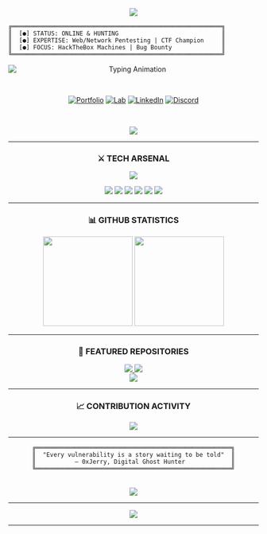 <div align="center">

<img src="https://capsule-render.vercel.app/api?type=waving&fontColor=fff&text=0xJerry&height=200&fontSize=80&color=gradient&customColorList=6,11,20&animation=twinkling&fontAlignY=35&desc=OFFENSIVE%20SECURITY%20SPECIALIST&descAlignY=55&descAlign=50&descSize=20"/>

</div>

<p align="center">

```ascii
╔═══════════════════════════════════════════════════════════╗
║  [●] STATUS: ONLINE & HUNTING                             ║
║  [●] EXPERTISE: Web/Network Pentesting | CTF Champion     ║
║  [●] FOCUS: HackTheBox Machines | Bug Bounty              ║
╚═══════════════════════════════════════════════════════════╝
```

</p>

<div align="center">

<img
  src="https://readme-typing-svg.demolab.com?font=Fira%20Code&weight=800&size=22&duration=3000&pause=1000&color=00FFD9&center=true&vCenter=true&width=600&lines=%E2%9A%A1%20BREAKING%20SYSTEMS;%F0%9F%94%90%20BUILDING%20DEFENSES;%F0%9F%92%BB%20CODE%20IS%20POETRY;%F0%9F%8E%AF%20EXPLOITS%20ARE%20ART"
  alt="Typing Animation"
  style="display:block;margin:0 auto;"
  loading="lazy"
/>

<br/>

[![Portfolio](https://img.shields.io/badge/⚡_PORTFOLIO-000?style=for-the-badge&logo=vercel&logoColor=00FFD9)](https://jerome.co.in)
[![Lab](https://img.shields.io/badge/🧪_LAB-000?style=for-the-badge&logo=proton&logoColor=FF006E)](https://0xjerry.jerome.co.in)
[![LinkedIn](https://img.shields.io/badge/💼_LINKEDIN-000?style=for-the-badge&logo=linkedin&logoColor=0077B5)](https://linkedin.com/in/jerome-andrew-k-093b2620a)
[![Discord](https://img.shields.io/badge/💬_DISCORD-000?style=for-the-badge&logo=discord&logoColor=5865F2)](https://discord.com/users/1408916757069959231)

<br/>

![](https://komarev.com/ghpvc/?username=Jery0843&label=VISITORS&color=00d4ff&style=for-the-badge)

</div>

---

<div align="center">

### ⚔️ TECH ARSENAL

</div>

<p align="center">
<img src="https://skillicons.dev/icons?i=python,bash,powershell,linux,kali,react,nodejs,vscode,git,docker,aws,cloudflare&theme=dark"/>
</p>

<div align="center">

![](https://img.shields.io/badge/🔥_BURP_SUITE-FF6633?style=for-the-badge&logoColor=white)
![](https://img.shields.io/badge/⚡_METASPLOIT-2596CD?style=for-the-badge&logoColor=white)
![](https://img.shields.io/badge/🌐_WIRESHARK-1679A7?style=for-the-badge&logoColor=white)
![](https://img.shields.io/badge/🎯_NMAP-4A154B?style=for-the-badge&logoColor=white)
![](https://img.shields.io/badge/💀_HACKTHEBOX-9FEF00?style=for-the-badge&logoColor=black)
![](https://img.shields.io/badge/🎮_TRYHACKME-212C42?style=for-the-badge&logoColor=white)

</div>

---

<div align="center">

### 📊 GITHUB STATISTICS

<img height="180" src="https://github-readme-stats.vercel.app/api?username=Jery0843&show_icons=true&theme=dark&hide_border=true&bg_color=0d1117&title_color=00FFD9&icon_color=FF006E&text_color=ffffff&border_radius=10"/>
<img height="180" src="https://streak-stats.demolab.com?user=Jery0843&theme=dark&hide_border=true&background=0d1117&ring=00FFD9&fire=FF006E&currStreakLabel=00FFD9&sideNums=ffffff&currStreakNum=00FFD9&dates=888888&border_radius=10"/>

</div>

---

<div align="center">

### 🎯 FEATURED REPOSITORIES

<a href="https://github.com/Jery0843/HackTheBox">
<img src="https://github-readme-stats.vercel.app/api/pin/?username=Jery0843&repo=HackTheBox&theme=dark&hide_border=true&bg_color=0d1117&title_color=00FFD9&icon_color=FF006E&text_color=ffffff&border_radius=10"/>
</a>
<a href="https://github.com/Jery0843/TryHackMe">
<img src="https://github-readme-stats.vercel.app/api/pin/?username=Jery0843&repo=TryHackMe&theme=dark&hide_border=true&bg_color=0d1117&title_color=00FFD9&icon_color=FF006E&text_color=ffffff&border_radius=10"/>
</a>

<br/>

<a href="https://github.com/Jery0843/0xJerry-s-Lab">
<img src="https://github-readme-stats.vercel.app/api/pin/?username=Jery0843&repo=0xJerry-s-Lab&theme=dark&hide_border=true&bg_color=0d1117&title_color=00FFD9&icon_color=FF006E&text_color=ffffff&border_radius=10"/>
</a>

</div>

---

<div align="center">

### 📈 CONTRIBUTION ACTIVITY

<img src="https://github-readme-activity-graph.vercel.app/graph?username=Jery0843&custom_title=Contribution%20Activity&hide_border=true&bg_color=0d1117&color=00FFD9&line=FF006E&point=ffffff&area=true&area_color=00FFD9&radius=10"/>

</div>

---

<div align="center">

```ascii
╔═══════════════════════════════════════════════════════╗
║  "Every vulnerability is a story waiting to be told"  ║
║           — 0xJerry, Digital Ghost Hunter             ║
╚═══════════════════════════════════════════════════════╝
```

<br/>

<img src="https://quotes-github-readme.vercel.app/api?type=horizontal&theme=dark&border=true"/>

</div>

---

<div align="center">

<img src="https://capsule-render.vercel.app/api?type=waving&color=gradient&customColorList=6,11,20&height=120&section=footer"/>

</div>

---
